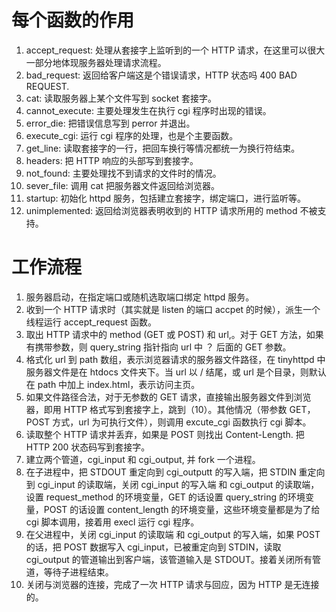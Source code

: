 # 每个函数的作用
1. accept_request: 处理从套接字上监听到的一个 HTTP 请求，在这里可以很大一部分地体现服务器处理请求流程。
2. bad_request: 返回给客户端这是个错误请求，HTTP 状态吗 400 BAD REQUEST.
3. cat: 读取服务器上某个文件写到 socket 套接字。
4. cannot_execute: 主要处理发生在执行 cgi 程序时出现的错误。
5. error_die: 把错误信息写到 perror 并退出。
6. execute_cgi: 运行 cgi 程序的处理，也是个主要函数。
7. get_line: 读取套接字的一行，把回车换行等情况都统一为换行符结束。
8. headers: 把 HTTP 响应的头部写到套接字。
9. not_found: 主要处理找不到请求的文件时的情况。
10. sever_file: 调用 cat 把服务器文件返回给浏览器。
11. startup: 初始化 httpd 服务，包括建立套接字，绑定端口，进行监听等。
12. unimplemented: 返回给浏览器表明收到的 HTTP 请求所用的 method 不被支持。

# 工作流程
1. 服务器启动，在指定端口或随机选取端口绑定 httpd 服务。
2. 收到一个 HTTP 请求时（其实就是 listen 的端口 accpet 的时候），派生一个线程运行 accept_request 函数。
3. 取出 HTTP 请求中的 method (GET 或 POST) 和 url,。对于 GET 方法，如果有携带参数，则 query_string 指针指向 url 中 ？ 后面的 GET 参数。
4. 格式化 url 到 path 数组，表示浏览器请求的服务器文件路径，在 tinyhttpd 中服务器文件是在 htdocs 文件夹下。当 url 以 / 结尾，或 url 是个目录，则默认在 path 中加上 index.html，表示访问主页。
5. 如果文件路径合法，对于无参数的 GET 请求，直接输出服务器文件到浏览器，即用 HTTP 格式写到套接字上，跳到（10）。其他情况（带参数 GET，POST 方式，url 为可执行文件），则调用 excute_cgi 函数执行 cgi 脚本。
6. 读取整个 HTTP 请求并丢弃，如果是 POST 则找出 Content-Length. 把 HTTP 200 状态码写到套接字。
7. 建立两个管道，cgi_input 和 cgi_output, 并 fork 一个进程。
8. 在子进程中，把 STDOUT 重定向到 cgi_outputt 的写入端，把 STDIN 重定向到 cgi_input 的读取端，关闭 cgi_input 的写入端 和 cgi_output 的读取端，设置 request_method 的环境变量，GET 的话设置 query_string 的环境变量，POST 的话设置 content_length 的环境变量，这些环境变量都是为了给 cgi 脚本调用，接着用 execl 运行 cgi 程序。
9. 在父进程中，关闭 cgi_input 的读取端 和 cgi_output 的写入端，如果 POST 的话，把 POST 数据写入 cgi_input，已被重定向到 STDIN，读取 cgi_output 的管道输出到客户端，该管道输入是 STDOUT。接着关闭所有管道，等待子进程结束。
10. 关闭与浏览器的连接，完成了一次 HTTP 请求与回应，因为 HTTP 是无连接的。